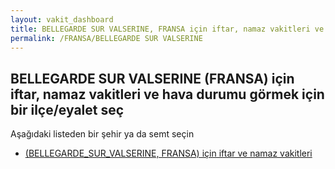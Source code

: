 ```yaml
---
layout: vakit_dashboard
title: BELLEGARDE SUR VALSERINE, FRANSA için iftar, namaz vakitleri ve hava durumu - ilçe/eyalet seç
permalink: /FRANSA/BELLEGARDE SUR VALSERINE
---
```


## BELLEGARDE SUR VALSERINE (FRANSA) için iftar, namaz vakitleri ve hava durumu  görmek için bir ilçe/eyalet seç

Aşağıdaki listeden bir şehir ya da semt seçin

* [ (BELLEGARDE_SUR_VALSERINE, FRANSA) için iftar ve namaz vakitleri](/FRANSA/BELLEGARDE_SUR_VALSERINE/)

<script type="text/javascript">
  var GLOBAL_COUNTRY = 'FRANSA';
  var GLOBAL_CITY = 'BELLEGARDE SUR VALSERINE';
  var GLOBAL_STATE = 'BELLEGARDE SUR VALSERINE';
</script>
